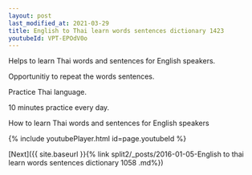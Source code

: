 ```yaml
---
layout: post
last_modified_at: 2021-03-29
title: English to Thai learn words sentences dictionary 1423 
youtubeId: VPT-EPOdV0o
---
```

 
 
Helps to learn Thai words and sentences for English speakers.

Opportunitiy to repeat the words sentences. 

Practice Thai language. 
 
10 minutes practice every day. 
 
How to learn Thai words and sentences for English speakers 
 
{% include youtubePlayer.html id=page.youtubeId %}
 
 
[Next]({{ site.baseurl }}{% link  split2/_posts/2016-01-05-English to thai learn words sentences dictionary 1058 .md%})
 
